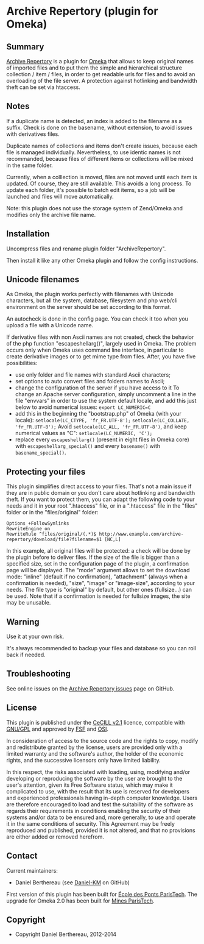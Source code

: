 Archive Repertory (plugin for Omeka)
====================================


Summary
-------

[Archive Repertory] is a plugin for [Omeka] that allows to keep original names
of imported files and to put them the simple and hierarchical structure
collection / item / files, in order to get readable urls for files and to avoid
an overloading of the file server. A protection against hotlinking and
bandwidth theft can be set via htaccess.


Notes
-----

If a duplicate name is detected, an index is added to the filename as a suffix.
Check is done on the basename, without extension, to avoid issues with
derivatives files.

Duplicate names of collections and items don't create issues, because each file
is managed individually. Nevertheless, to use identic names is not recommanded,
because files of different items or collections will be mixed in the same
folder.

Currently, when a colllection is moved, files are not moved until each item is
updated. Of course, they are still available. This avoids a long process. To
update each folder, it's possible to batch edit items, so a job will be launched
and files will move automatically.

Note: this plugin does not use the storage system of Zend/Omeka and modifies
only the archive file name.


Installation
------------

Uncompress files and rename plugin folder "ArchiveRepertory".

Then install it like any other Omeka plugin and follow the config instructions.


Unicode filenames
-----------------

As Omeka, the plugin works perfectly with filenames with Unicode characters, but
all the system, database, filesystem and php web/cli environment on the server
should be set according to this format.

An autocheck is done in the config page. You can check it too when you upload a
file with a Unicode name.

If derivative files with non Ascii names are not created, check the behavior of
the php function "escapeshellarg()", largely used in Omeka. The problem occurs
only when Omeka uses command line interface, in particular to create derivative
images or to get mime type from files. After, you have five possibilities:

- use only folder and file names with standard Ascii characters;
- set options to auto convert files and folders names to Ascii;
- change the configuration of the server if you have access to it
    To change an Apache server configuration, simply uncomment a line in the
    file "envvars" in order to use the system default locale, and add this
    just below to avoid numerical issues:
    `export LC_NUMERIC=C`
- add this in the beginning the "bootstrap.php" of Omeka (with your locale):
    `setlocale(LC_CTYPE, 'fr_FR.UTF-8');`
    `setlocale(LC_COLLATE, 'fr_FR.UTF-8');`
    Avoid `setlocale(LC_ALL, 'fr_FR.UTF-8')`, and keep numerical values as "C":
    `setlocale(LC_NUMERIC, 'C');`
- replace every `escapeshellarg()` (present in eight files in Omeka core) with
`escapeshellarg_special()` and every `basename()` with `basename_special()`.


Protecting your files
---------------------

This plugin simplifies direct access to your files. That's not a main issue if
they are in public domain or you don't care about hotlinking and bandwidth
theft. If you want to protect them, you can adapt the following code to your
needs and it in your root ".htaccess" file, or in a ".htaccess" file in the
"files" folder or in the "files/original" folder:

```
Options +FollowSymlinks
RewriteEngine on
RewriteRule ^files/original/(.*)$ http://www.example.com/archive-repertory/download/file?filename=$1 [NC,L]
```

In this example, all original files will be protected: a check will be done by
the plugin before to deliver files. If the size of the file is bigger than a
specified size, set in the configuration page of the plugin, a confirmation
page will be displayed. The "mode" argument allows to set the download mode:
"inline" (default if no confirmation), "attachment" (always when a confirmation
is needed), "size", "image" or "image-size", according to your needs.
The file type is "original" by default, but other ones (fullsize...) can be
used. Note that if a confirmation is needed for fullsize images, the site may be
unusable.


Warning
-------

Use it at your own risk.

It's always recommended to backup your files and database so you can roll back
if needed.


Troubleshooting
---------------

See online issues on the [Archive Repertory issues] page on GitHub.


License
-------

This plugin is published under the [CeCILL v2.1] licence, compatible with
[GNU/GPL] and approved by [FSF] and [OSI].

In consideration of access to the source code and the rights to copy, modify and
redistribute granted by the license, users are provided only with a limited
warranty and the software's author, the holder of the economic rights, and the
successive licensors only have limited liability.

In this respect, the risks associated with loading, using, modifying and/or
developing or reproducing the software by the user are brought to the user's
attention, given its Free Software status, which may make it complicated to use,
with the result that its use is reserved for developers and experienced
professionals having in-depth computer knowledge. Users are therefore encouraged
to load and test the suitability of the software as regards their requirements
in conditions enabling the security of their systems and/or data to be ensured
and, more generally, to use and operate it in the same conditions of security.
This Agreement may be freely reproduced and published, provided it is not
altered, and that no provisions are either added or removed herefrom.


Contact
-------

Current maintainers:
* Daniel Berthereau (see [Daniel-KM] on GitHub)

First version of this plugin has been built for [École des Ponts ParisTech].
The upgrade for Omeka 2.0 has been built for [Mines ParisTech].


Copyright
---------

* Copyright Daniel Berthereau, 2012-2014


[Omeka]: http://www.omeka.org
[Archive Repertory]: https://github.com/Daniel-KM/ArchiveRepertory
[Archive Repertory issues]: https://github.com/Daniel-KM/ArchiveRepertory/Issues
[CeCILL v2.1]: http://www.cecill.info/licences/Licence_CeCILL_V2.1-en.html
[GNU/GPL]: https://www.gnu.org/licenses/gpl-3.0.html
[FSF]: https://www.fsf.org
[OSI]: http://opensource.org
[Daniel-KM]: http://github.com/Daniel-KM "Daniel Berthereau"
[École des Ponts ParisTech]: http://bibliotheque.enpc.fr
[Mines ParisTech]: http://bib.mines-paristech.fr
